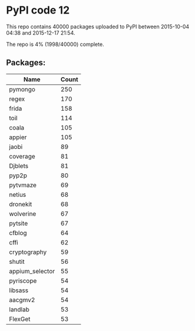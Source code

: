 # PyPI code 12

This repo contains 40000 packages uploaded to PyPI between 
2015-10-04 04:38 and 2015-12-17 21:54.

The repo is 4% (1998/40000) complete.

## Packages:

| Name  | Count |
| ----- | ----- |
| pymongo | 250 |
| regex | 170 |
| frida | 158 |
| toil | 114 |
| coala | 105 |
| appier | 105 |
| jaobi | 89 |
| coverage | 81 |
| Djblets | 81 |
| pyp2p | 80 |
| pytvmaze | 69 |
| netius | 68 |
| dronekit | 68 |
| wolverine | 67 |
| pytsite | 67 |
| cfblog | 64 |
| cffi | 62 |
| cryptography | 59 |
| shutit | 56 |
| appium_selector | 55 |
| pyriscope | 54 |
| libsass | 54 |
| aacgmv2 | 54 |
| landlab | 53 |
| FlexGet | 53 |


